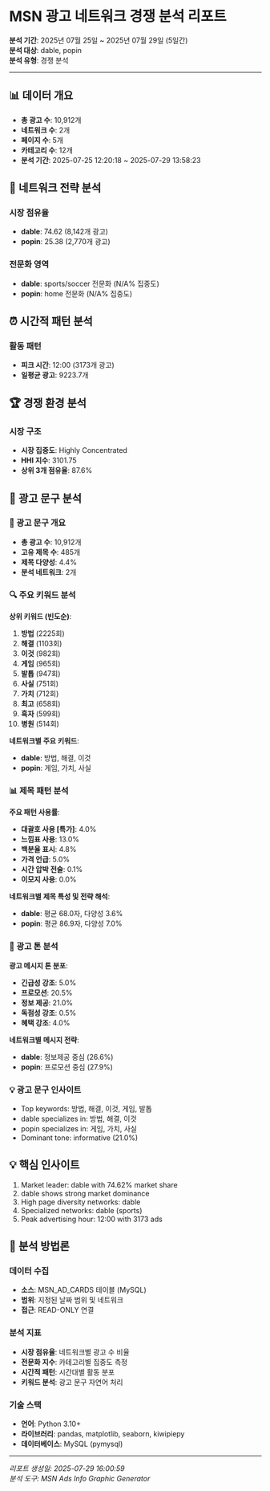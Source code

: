 # MSN 광고 네트워크 경쟁 분석 리포트

**분석 기간**: 2025년 07월 25일 ~ 2025년 07월 29일 (5일간)  
**분석 대상**: dable, popin  
**분석 유형**: 경쟁 분석  

---

## 📊 데이터 개요

- **총 광고 수**: 10,912개
- **네트워크 수**: 2개  
- **페이지 수**: 5개
- **카테고리 수**: 12개
- **분석 기간**: 2025-07-25 12:20:18 ~ 2025-07-29 13:58:23

## 🎯 네트워크 전략 분석

### 시장 점유율
- **dable**: 74.62 (8,142개 광고)
- **popin**: 25.38 (2,770개 광고)

### 전문화 영역
- **dable**: sports/soccer 전문화 (N/A% 집중도)
- **popin**: home 전문화 (N/A% 집중도)

## ⏰ 시간적 패턴 분석

### 활동 패턴
- **피크 시간**: 12:00 (3173개 광고)
- **일평균 광고**: 9223.7개

## 🏆 경쟁 환경 분석

### 시장 구조
- **시장 집중도**: Highly Concentrated
- **HHI 지수**: 3101.75
- **상위 3개 점유율**: 87.6%

## 📝 광고 문구 분석

### 📝 광고 문구 개요

- **총 광고 수**: 10,912개
- **고유 제목 수**: 485개
- **제목 다양성**: 4.4%
- **분석 네트워크**: 2개

### 🔍 주요 키워드 분석

**상위 키워드 (빈도순)**:
1. **방법** (2225회)
2. **해결** (1103회)
3. **이것** (982회)
4. **게임** (965회)
5. **발톱** (947회)
6. **사실** (751회)
7. **가치** (712회)
8. **최고** (658회)
9. **흑자** (599회)
10. **병원** (514회)

**네트워크별 주요 키워드**:
- **dable**: 방법, 해결, 이것
- **popin**: 게임, 가치, 사실

### 📊 제목 패턴 분석

**주요 패턴 사용률**:
- **대괄호 사용 [특가]**: 4.0%
- **느낌표 사용**: 13.0%
- **백분율 표시**: 4.8%
- **가격 언급**: 5.0%
- **시간 압박 전술**: 0.1%
- **이모지 사용**: 0.0%

**네트워크별 제목 특성 및 전략 해석**:
- **dable**: 평균 68.0자, 다양성 3.6%
- **popin**: 평균 86.9자, 다양성 7.0%

### 🎯 광고 톤 분석

**광고 메시지 톤 분포**:
- **긴급성 강조**: 5.0%
- **프로모션**: 20.5%
- **정보 제공**: 21.0%
- **독점성 강조**: 0.5%
- **혜택 강조**: 4.0%

**네트워크별 메시지 전략**:
- **dable**: 정보제공 중심 (26.6%)
- **popin**: 프로모션 중심 (27.9%)

### 💡 광고 문구 인사이트

- Top keywords: 방법, 해결, 이것, 게임, 발톱
- dable specializes in: 방법, 해결, 이것
- popin specializes in: 게임, 가치, 사실
- Dominant tone: informative (21.0%)

## 💡 핵심 인사이트

1. Market leader: dable with 74.62% market share
2. dable shows strong market dominance
3. High page diversity networks: dable
4. Specialized networks: dable (sports)
5. Peak advertising hour: 12:00 with 3173 ads

## 🔬 분석 방법론

### 데이터 수집
- **소스**: MSN_AD_CARDS 테이블 (MySQL)
- **범위**: 지정된 날짜 범위 및 네트워크
- **접근**: READ-ONLY 연결

### 분석 지표
- **시장 점유율**: 네트워크별 광고 수 비율
- **전문화 지수**: 카테고리별 집중도 측정
- **시간적 패턴**: 시간대별 활동 분포
- **키워드 분석**: 광고 문구 자연어 처리

### 기술 스택
- **언어**: Python 3.10+
- **라이브러리**: pandas, matplotlib, seaborn, kiwipiepy
- **데이터베이스**: MySQL (pymysql)

---

*리포트 생성일: 2025-07-29 16:00:59*  
*분석 도구: MSN Ads Info Graphic Generator*  
